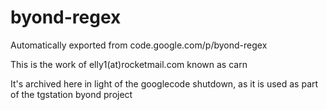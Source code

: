 # byond-regex
Automatically exported from code.google.com/p/byond-regex


This is the work of  elly1(at)rocketmail.com known as carn

It's archived here in light of the googlecode shutdown, as it is used as part of the tgstation byond project
